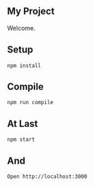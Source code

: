 My Project
---
 
Welcome.

Setup
---
 
```
npm install
```
 
 
 
Compile
---
 
```
npm run compile
```
 
 
 
At Last
---
 
```
npm start
```

And
---
```Open http://localhost:3000```